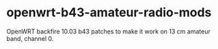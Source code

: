# openwrt-b43-amateur-radio-mods
OpenWRT backfire 10.03 b43 patches to make it work on 13 cm amateur band, channel 0.
